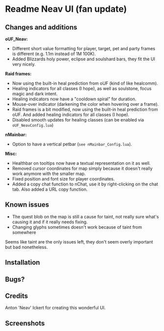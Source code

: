 # Readme Neav UI (fan update)

## Changes and additions

**oUF_Neav:**

- Different short value formatting for player, target, pet and party frames is different (e.g. 1.1m instead of 1M 100K).
- Added Blizzards holy power, eclipse and soulshard bars, they fit the UI very nicely.

**Raid frames:**

- Now using the built-in heal prediction from oUF (kind of like healcomm).
- Healing indicators for all classes (I hope), as well as soulstone, focus magic and dark intent.
- Healing indicators now have a "cooldown spiral" for duration.
- Mouse-over indicator (darkening the color when hovering over a frame).
- Raid frames is a bit modified, now using the built-in heal prediction from oUF. And added healing indicators for all classes (I hope).
- Disabled smooth updates for healing classes (can be enabled via `oUF_NeavConfig.lua`)

**nMainbar:**

- Option to have a vertical petbar (`see nMainbar_Config.lua`).

**Misc:**

- Healthbar on tooltips now have a textual representation on it as well.
- Removed cursor coordinates for map simply because it doesn't really work anymore with the smaller map.
- Fixed position and font size for player coordinates.
- Added a copy chat function to nChat, use it by right-clicking on the chat tab. Also added a URL copy function.

## Known issues

- The quest blob on the map is still a cause for taint, not really sure what's causing it and if it really needs fixing.
- Changing glyphs sometimes doesn't work because of taint from somewhere

Seems like taint are the only issues left, they don't seem overly important but bad nonetheless.


## Installation

## Bugs?

## Credits
Anton 'Neav' Ickert for creating this wonderful UI.

## Screenshots
